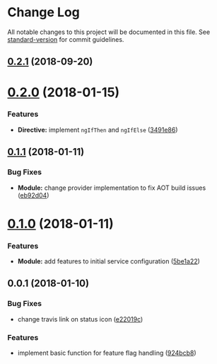 # Change Log

All notable changes to this project will be documented in this file. See [standard-version](https://github.com/conventional-changelog/standard-version) for commit guidelines.

<a name="0.2.1"></a>
## [0.2.1](https://github.com/red6/ng-feature-flags/compare/v0.2.0...v0.2.1) (2018-09-20)



<a name="0.2.0"></a>
# [0.2.0](https://github.com/red6/ng-feature-flags/compare/v0.1.1...v0.2.0) (2018-01-15)


### Features

* **Directive:** implement `ngIfThen` and `ngIfElse` ([3491e86](https://github.com/red6/ng-feature-flags/commit/3491e86))



<a name="0.1.1"></a>
## [0.1.1](https://github.com/red6/ng-feature-flags/compare/v0.1.0...v0.1.1) (2018-01-11)


### Bug Fixes

* **Module:** change provider implementation to fix AOT build issues ([eb92d04](https://github.com/red6/ng-feature-flags/commit/eb92d04))



<a name="0.1.0"></a>
# [0.1.0](https://github.com/red6/ng-feature-flags/compare/v0.0.1...v0.1.0) (2018-01-11)


### Features

* **Module:** add features to initial service configuration ([5be1a22](https://github.com/red6/ng-feature-flags/commit/5be1a22))



<a name="0.0.1"></a>
## 0.0.1 (2018-01-10)


### Bug Fixes

* change travis link on status icon ([e22019c](https://github.com/red6/ng-feature-flags/commit/e22019c))


### Features

* implement basic function for feature flag handling ([924bcb8](https://github.com/red6/ng-feature-flags/commit/924bcb8))
